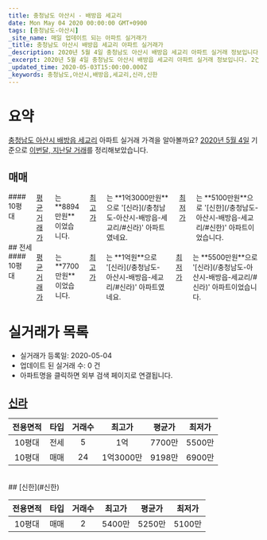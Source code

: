 ```yaml
---
title: 충청남도 아산시 - 배방읍 세교리
date: Mon May 04 2020 00:00:00 GMT+0900
tags: [충청남도-아산시]
_site_name: 매일 업데이트 되는 아파트 실거래가
_title: 충청남도 아산시 배방읍 세교리 아파트 실거래가
_description: 2020년 5월 4일 충청남도 아산시 배방읍 세교리 아파트 실거래 정보입니다. 2건 아파트 정보가 있습니다.
_excerpt: 2020년 5월 4일 충청남도 아산시 배방읍 세교리 아파트 실거래 정보입니다. 2건 아파트 정보가 있습니다.
_updated_time: 2020-05-03T15:00:00.000Z
_keywords: 충청남도,아산시,배방읍,세교리,신라,신한
---
```





# 요약
<ins>충청남도 아산시 배방읍 세교리</ins> 아파트 실거래 가격을 알아볼까요? <ins>2020년 5월 4일</ins> 기준으로 <ins>이번달, 지난달 거래</ins>를 정리해보았습니다.

## 매매
<div class="container">
<div class="twelve columns" markdown="1">
#### 10평대
<ins>평균 거래가</ins>는 **8894만원**이었습니다. <ins>최고가</ins>는 **1억3000만원**으로 '[신라](/충청남도-아산시-배방읍-세교리/#신라)' 아파트였네요. <ins>최저가</ins>는 **5100만원**으로 '[신한](/충청남도-아산시-배방읍-세교리/#신한)' 아파트이었습니다.
</div>
</div>
## 전세
<div class="container">
<div class="twelve columns" markdown="1">
#### 10평대
<ins>평균 거래가</ins>는 **7700만원**이었습니다. <ins>최고가</ins>는 **1억원**으로 '[신라](/충청남도-아산시-배방읍-세교리/#신라)' 아파트였네요. <ins>최저가</ins>는 **5500만원**으로 '[신라](/충청남도-아산시-배방읍-세교리/#신라)' 아파트이었습니다.
</div>
</div>



# 실거래가 목록
- 실거래가 등록일: 2020-05-04
- 업데이트 된 실거래 수: 0 건
- 아파트명을 클릭하면 외부 검색 페이지로 연결됩니다.

## [신라](#신라)

|전용면적|타입|거래수|최고가|평균가|최저가|
|:---:|:---:|:---:|:---:|:---:|:---:|
|10평대|<span class="deal-type-2">전세</span>|5|1억|7700만|5500만|
|10평대|<span class="deal-type-1">매매</span>|24|1억3000만|9198만|6900만|

<br/>
## [신한](#신한)

|전용면적|타입|거래수|최고가|평균가|최저가|
|:---:|:---:|:---:|:---:|:---:|:---:|
|10평대|<span class="deal-type-1">매매</span>|2|5400만|5250만|5100만|

<br/>



